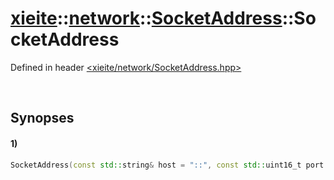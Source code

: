 # [xieite](../../../../../../xieite.md)\:\:[network](../../../../../../network.md)\:\:[SocketAddress](../../../../SocketAddress.md)\:\:SocketAddress
Defined in header [<xieite/network/SocketAddress.hpp>](../../../../../../../include/xieite/network/SocketAddress.hpp)

&nbsp;

## Synopses
#### 1)
```cpp
SocketAddress(const std::string& host = "::", const std::uint16_t port = 0);
```
